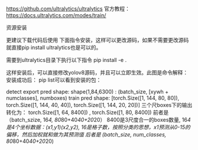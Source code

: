 https://github.com/ultralytics/ultralytics 官方教程：https://docs.ultralytics.com/modes/train/

资源安装

更建议下载代码后使用 下面指令安装，这样可以更改源码，如果不需要更改源码就直接pip install ultralytics也是可以的。

需要到ultralytics目录下执行以下指令
pip install -e .

这样安装后，可以直接修改yolov8源码，并且可以立即生效。此图是命令解释： 安装成功后： pip list可以看到安装的包：





detect
export pred shape: shape(1,84,6300)  :  (batch_size, [xywh + numclasses], numboxes)
train pred shape: 
[torch.Size([1, 144, 80, 80]), torch.Size([1, 144, 40, 40]), torch.Size([1, 144, 20, 20])]  三个尺boxes下的输出
转化为： torch.Size([1, 64, 8400]) , torch.Size([1, 80, 8400]) 
前者是（batch_szize, 16*4, 80*80+40*40+20*20） 8400是3尺度合一的boxes数量,  16*4 是4个坐标数据：(x1,y1)(x2,y2), 16是格子数，按照分类的思想，x1预测从0-15的偏移，然后加权就和做为其预测值
后者是 (batch_size, num_classes, 80*80+40*40+20*20)